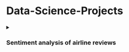 # Data-Science-Projects

<details>
<summary><h3>Sentiment analysis of airline reviews</h3></summary>
(Part of Forage British Airways Data Science Virtual Experience Program)
</details>
